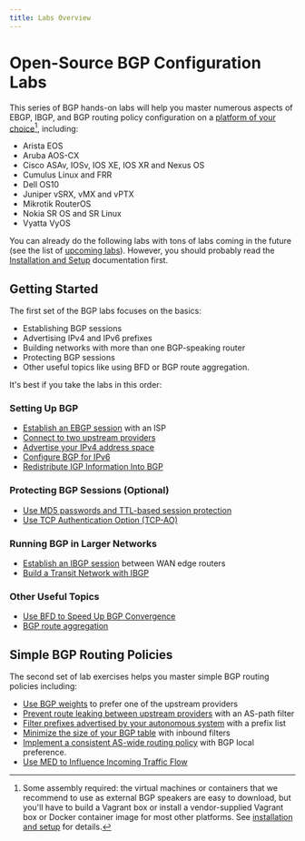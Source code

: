 ```yaml
---
title: Labs Overview
---
```

# Open-Source BGP Configuration Labs

This series of BGP hands-on labs will help you master numerous aspects of EBGP, IBGP, and BGP routing policy configuration on a [platform of your choice](https://netlab.tools/platforms/#platform-routing-support)[^PC], including:

* Arista EOS
* Aruba AOS-CX
* Cisco ASAv, IOSv, IOS XE, IOS XR and Nexus OS
* Cumulus Linux and FRR
* Dell OS10
* Juniper vSRX, vMX and vPTX
* Mikrotik RouterOS
* Nokia SR OS and SR Linux
* Vyatta VyOS

[^PC]: Some assembly required: the virtual machines or containers that we recommend to use as external BGP speakers are easy to download, but you'll have to build a Vagrant box or install a vendor-supplied Vagrant box or Docker container image for most other platforms. See [installation and setup](1-setup.md) for details.

You can already do the following labs with tons of labs coming in the future (see the list of [upcoming labs](3-upcoming.md)). However, you should probably read the [Installation and Setup](1-setup.md) documentation first.

## Getting Started

The first set of the BGP labs focuses on the basics:

* Establishing BGP sessions
* Advertising IPv4 and IPv6 prefixes
* Building networks with more than one BGP-speaking router
* Protecting BGP sessions
* Other useful topics like using BFD or BGP route aggregation.

It's best if you take the labs in this order:

### Setting Up BGP

* [Establish an EBGP session](basic/1-session.md) with an ISP
* [Connect to two upstream providers](basic/2-multihomed.md)
* [Advertise your IPv4 address space](basic/3-originate.md)
* [Configure BGP for IPv6](basic/4-ipv6.md)
* [Redistribute IGP Information Into BGP](basic/5-redistribute.md)

### Protecting BGP Sessions (Optional)

* [Use MD5 passwords and TTL-based session protection](basic/6-protect.md)
* [Use TCP Authentication Option (TCP-AO)](basic/9-ao.md)

### Running BGP in Larger Networks

* [Establish an IBGP session](ibgp/1-edge.md) between WAN edge routers
* [Build a Transit Network with IBGP](ibgp/2-transit.md)

### Other Useful Topics

* [Use BFD to Speed Up BGP Convergence](basic/7-bfd.md)
* [BGP route aggregation](basic/8-aggregate.md)

## Simple BGP Routing Policies

The second set of lab exercises helps you master simple BGP routing policies including:

* [Use BGP weights](policy/1-weights.md) to prefer one of the upstream providers
* [Prevent route leaking between upstream providers](policy/2-stop-transit.md) with an AS-path filter
* [Filter prefixes advertised by your autonomous system](policy/3-prefix.md) with a prefix list
* [Minimize the size of your BGP table](policy/4-reduce.md) with inbound filters
* [Implement a consistent AS-wide routing policy](policy/5-local-preference.md) with BGP local preference.
* [Use MED to Influence Incoming Traffic Flow](policy/6-med.md)
